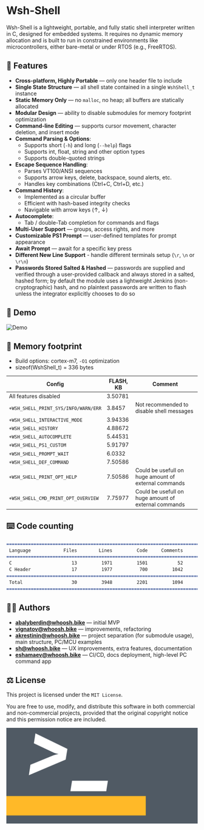 # Wsh-Shell

Wsh-Shell is a lightweight, portable, and fully static shell interpreter written in C, designed for embedded systems. It requires no dynamic memory allocation and is built to run in constrained environments like microcontrollers, either bare-metal or under RTOS (e.g., FreeRTOS).

## 🚀 Features

- **Cross-platform, Highly Portable** — only one header file to include
- **Single State Structure** — all shell state contained in a single `WshShell_t` instance  
- **Static Memory Only** — no `malloc`, no heap; all buffers are statically allocated  
- **Modular Design** — ability to disable submodules for memory footprint optimization
- **Command-line Editing** — supports cursor movement, character deletion, and insert mode  
- **Command Parsing & Options**:  
    - Supports short (`-h`) and long (`--help`) flags  
    - Supports int, float, string and other option types
    - Supports double-quoted strings  
- **Escape Sequence Handling**:  
    - Parses VT100/ANSI sequences  
    - Supports arrow keys, delete, backspace, sound alerts, etc.  
    - Handles key combinations (Ctrl+C, Ctrl+D, etc.)  
- **Command History**:  
    - Implemented as a circular buffer  
    - Efficient with hash-based integrity checks  
    - Navigable with arrow keys (↑, ↓)  
- **Autocomplete**:  
    - Tab / double-Tab completion for commands and flags  
- **Multi-User Support** — groups, access rights, and more  
- **Customizable PS1 Prompt** — user-defined templates for prompt appearance
- **Await Prompt** — await for a specific key press
- **Different New Line Support** - handle different terminals setup (`\r`, `\n` or `\r\n`)
- **Passwords Stored Salted & Hashed** — passwords are supplied and verified through a user-provided callback and always stored in a salted, hashed form; by default the module uses a lightweight Jenkins (non-cryptographic) hash, and no plaintext passwords are written to flash unless the integrator explicitly chooses to do so

## 👾 Demo

![Demo](img/demo.gif)

## 💾 Memory footprint

- Build options: cortex-m7, `-O1` optimization
- sizeof(WshShell_t) = 336 bytes

| Config                                | FLASH, KB | Comment                                              |
| --------------------------------------| --------- | ---------------------------------------------------- |
| All features disabled                 | 3.50781   |                                                      |
| `+WSH_SHELL_PRINT_SYS/INFO/WARN/ERR`  | 3.8457    | Not recommended to disable shell messages            |
| `+WSH_SHELL_INTERACTIVE_MODE`         | 3.94336   |                                                      |
| `+WSH_SHELL_HISTORY`                  | 4.88672   |                                                      |
| `+WSH_SHELL_AUTOCOMPLETE`             | 5.44531   |                                                      |
| `+WSH_SHELL_PS1_CUSTOM`               | 5.91797   |                                                      |
| `+WSH_SHELL_PROMPT_WAIT`              | 6.0332    |                                                      |
| `+WSH_SHELL_DEF_COMMAND`              | 7.50586   |                                                      |
| `+WSH_SHELL_PRINT_OPT_HELP`           | 7.50586   | Could be usefull on huge amount of external commands |
| `+WSH_SHELL_CMD_PRINT_OPT_OVERVIEW`   | 7.75977   | Could be usefull on huge amount of external commands |

## ⌨️ Code counting

```markdown
===============================================================================
 Language            Files        Lines         Code     Comments       Blanks
===============================================================================
 C                      13         1971         1501           52          418
 C Header               17         1977          700         1042          235
===============================================================================
 Total                  30         3948         2201         1094          653
===============================================================================
```

## 👨‍💻 Authors

- **<abalyberdin@whoosh.bike>** — initial MVP  
- **<vignatov@whoosh.bike>** — improvements, refactoring
- **<akrestinin@whoosh.bike>** — project separation (for submodule usage), main structure, PC/MCU examples  
- **<sh@whoosh.bike>** — UX improvements, extra features, documentation
- **<eshamaev@whoosh.bike>**  — CI/CD, docs deployment, high-level PC command app

## ⚖️ License

This project is licensed under the `MIT License`.

You are free to use, modify, and distribute this software in both commercial and non-commercial projects, provided that the original copyright notice and this permission notice are included.

![Shell](img/shell_wide.png)
